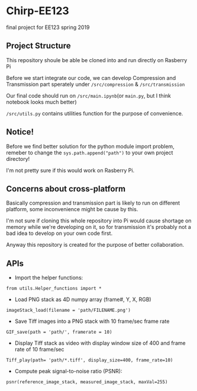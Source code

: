 # Chirp-EE123
final project for EE123 spring 2019

## Project Structure
This repository shoule be able be cloned into and run directly on Rasberry Pi

Before we start integrate our code, we can develop Compression and Transmission part sperately under `/src/compression` & `/src/transmission`

Our final code should run on `/src/main.ipynb`(or `main.py`, but I think notebook looks much better)

`/src/utils.py` contains utilities function for the purpose of convenience.

## Notice!
Before we find better solution for the python module import problem, remeber to change the `sys.path.append("path")` to your own project directory!

I'm not pretty sure if this would work on Rasberry Pi.

## Concerns about cross-platform
Basically compression and transmission part is likely to run on different platform, some inconvenience might be cause by this.

I'm not sure if cloning this whole repository into Pi would cause shortage on memory while we're developing on it, so for transmission it's probably not a bad idea to develop on your own code first.

Anyway this repository is created for the purpose of better collaboration.





## APIs
-   Import the helper functions:

`from utils.Helper_functions import *`

-   Load PNG stack as 4D numpy array (frame#, Y, X, RGB)

`imageStack_load(filename = 'path/FILENAME.png')`

-   Save Tiff images into a PNG stack with 10 frame/sec frame rate

`GIF_save(path = 'path/', framerate = 10)`

-   Display Tiff stack as video with display window size of 400 and frame rate of 10 frame/sec

`Tiff_play(path= 'path/*.tiff', display_size=400, frame_rate=10)`

-    Compute peak signal-to-noise ratio (PSNR):

`psnr(reference_image_stack, measured_image_stack, maxVal=255)`
